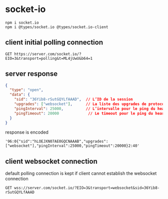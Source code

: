 # socket-io
```
npm i socket.io
npm i @types/socket.io @types/socket.io-client
```

## client initial polling connection

```
GET https://server.com/socket.io/?EIO=3&transport=polling&t=ML4jUwU&b64=1
```

## server response

```json
{
  "type": "open",
  "data": {
    "sid": "36Yib8-rSutGQYLfAAAD",  // L’ID de la session
    "upgrades": ["websocket"],      // La liste des upgrades de protocoles disponibles
    "pingInterval": 25000,          // L’intervalle pour le ping du heartbeat
    "pingTimeout": 20000             // Le timeout pour le ping du heartbeat
  }
}
```
response is encoded

```
'96:0{"sid":"hLOEJXN07AE0GQCNAAAB","upgrades":["websocket"],"pingInterval":25000,"pingTimeout":20000}2:40'
```

## client websocket connection

default polling connection is kept if client cannot establish the websocket connection

```
GET wss://server.com/socket.io/?EIO=3&transport=websocket&sid=36Yib8-rSutGQYLfAAAD
```


